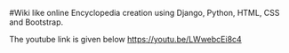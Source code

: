 #Wiki like online Encyclopedia creation using Django, Python, HTML, CSS and Bootstrap.

The youtube link is given below
https://youtu.be/LWwebcEi8c4
